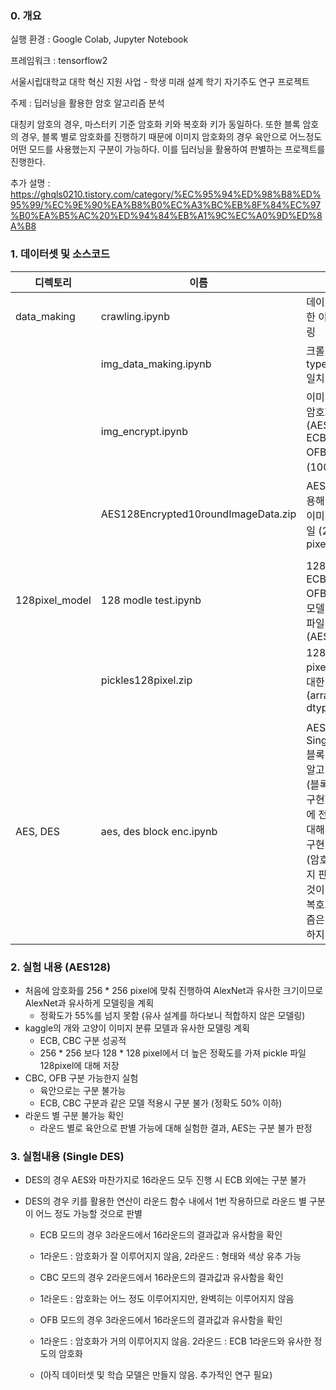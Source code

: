 <h3> 0. 개요</h3>

실행 환경 : Google Colab, Jupyter Notebook 

프레임워크 : tensorflow2 

서울시립대학교 대학 혁신 지원 사업 - 학생 미래 설계 학기 자기주도 연구 프로젝트 

주제 : 딥러닝을 활용한 암호 알고리즘 분석



대칭키 암호의 경우, 마스터키 기준 암호화 키와 복호화 키가 동일하다. 또한 블록 암호의 경우, 블록 별로 암호화를 진행하기 때문에 이미지 암호화의 경우 육안으로 어느정도 어떤 모드를 사용했는지 구분이 가능하다. 이를 딥러닝을 활용하여 판별하는 프로젝트를 진행한다.

추가 설명 : https://ghqls0210.tistory.com/category/%EC%95%94%ED%98%B8%ED%95%99/%EC%9E%90%EA%B8%B0%EC%A3%BC%EB%8F%84%EC%97%B0%EA%B5%AC%20%ED%94%84%EB%A1%9C%EC%A0%9D%ED%8A%B8



<h3> 1. 데이터셋 및 소스코드</h3>

| 디렉토리       | 이름                                | 설명                                                         |
| -------------- | ----------------------------------- | ------------------------------------------------------------ |
| data_making    | crawling.ipynb                      | 데이터셋을 위한 이미지 크롤링                                |
|                | img_data_making.ipynb               | 크롤링한 자료 type, shape 일치시키기                         |
|                | img_encrypt.ipynb                   | 이미지 데이터 암호화 (AES128, ECB, CBC, OFB 모드) (1000장)   |
|                | AES128Encrypted10roundImageData.zip | AES128을 이용해 암호화된 이미지 압축 파일 (256*256 pixel)    |
|                |                                     |                                                              |
| 128pixel_model | 128 modle test.ipynb                | 128 픽셀 ECB, CBC, OFB 데이터 모델 및 학습 파일 (AES128)     |
|                | pickles128pixel.zip                 | 128 * 128 pixel 이미지에 대한 pickle 값 (array, dtype=uint8) |
|                |                                     |                                                              |
| AES, DES       | aes, des block enc.ipynb            | AES128, Single DES 블록별 암호화 알고리즘 구현<br>(블록만으로 구현했기 때문에 전체 평문에 대해서는 추가 구현 필요) <br>(암호화 이미지 판별을 위한 것이기 때문에 복호화 알고리즘은 따로 구현하지 않았다.) |



<h3> 2. 실험 내용 (AES128) </h3>

- 처음에 암호화를 256 * 256 pixel에 맞춰 진행하여 AlexNet과 유사한 크기이므로 AlexNet과 유사하게 모델링을 계획 
  - 정확도가 55%를 넘지 못함 (유사 설계를 하다보니 적합하지 않은 모델링)
- kaggle의 개와 고양이 이미지 분류 모델과 유사한 모델링 계획
  - ECB, CBC 구분 성공적
  - 256 * 256 보다 128 * 128 pixel에서 더 높은 정확도를 가져 pickle 파일 128pixel에 대해 저장
- CBC, OFB 구분 가능한지 실험
  - 육안으로는 구분 불가능
  - ECB, CBC 구분과 같은 모델 적용시 구분 불가 (정확도 50% 이하)
- 라운드 별 구분 불가능 확인 
  * 라운드 별로 육안으로 판별 가능에 대해 실험한 결과, AES는 구분 불가 판정



###  3. 실험내용 (Single DES)

- DES의 경우 AES와 마찬가지로 16라운드 모두 진행 시 ECB 외에는 구분 불가

- DES의 경우 키를 활용한 연산이 라운드 함수 내에서 1번 작용하므로 라운드 별 구분이 어느 정도 가능할 것으로 판별

  * ECB 모드의 경우 3라운드에서 16라운드의 결과값과 유사함을 확인
  * 1라운드 : 암호화가 잘 이루어지지 않음, 2라운드 : 형태와 색상 유추 가능
  * CBC 모드의 경우 2라운드에서 16라운드의 결과값과 유사함을 확인
  * 1라운드 : 암호화는 어느 정도 이루어지지만, 완벽히는 이루어지지 않음
  * OFB 모드의 경우 3라운드에서 16라운드의 결과값과 유사함을 확인
  * 1라운드 : 암호화가 거의 이루어지지 않음. 2라운드 : ECB 1라운드와 유사한 정도의 암호화

  * (아직 데이터셋 및 학습 모델은 만들지 않음. 추가적인 연구 필요)